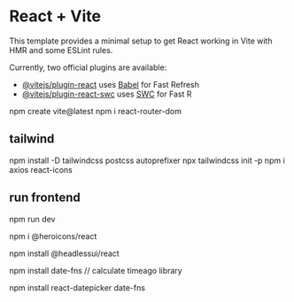 # React + Vite

This template provides a minimal setup to get React working in Vite with HMR and some ESLint rules.

Currently, two official plugins are available:

- [@vitejs/plugin-react](https://github.com/vitejs/vite-plugin-react/blob/main/packages/plugin-react/README.md) uses [Babel](https://babeljs.io/) for Fast Refresh
- [@vitejs/plugin-react-swc](https://github.com/vitejs/vite-plugin-react-swc) uses [SWC](https://swc.rs/) for Fast R

npm create vite@latest
npm i react-router-dom

## tailwind

npm install -D tailwindcss postcss autoprefixer
npx tailwindcss init -p
npm i axios react-icons

## run frontend

npm run dev

npm i @heroicons/react

npm install @headlessui/react

npm install date-fns			// calculate timeago library

npm install react-datepicker date-fns
